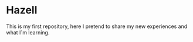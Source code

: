 # Hazell
This is my first repository, here I pretend to share my new experiences and what I´m learning.
